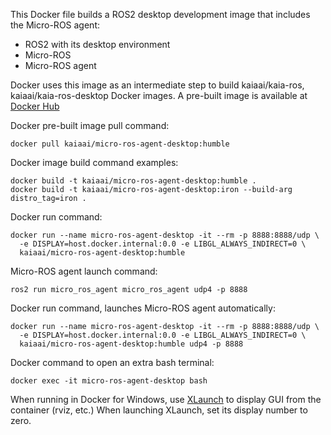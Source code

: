 This Docker file builds a ROS2 desktop development image that includes the Micro-ROS agent:
- ROS2 with its desktop environment
- Micro-ROS
- Micro-ROS agent

Docker uses this image as an intermediate step to build kaiaai/kaia-ros, kaiaai/kaia-ros-desktop Docker images. A pre-built image is available at [Docker Hub](https://hub.docker.com/r/kaiaai/micro-ros-agent-desktop)

Docker pre-built image pull command:
```
docker pull kaiaai/micro-ros-agent-desktop:humble
```

Docker image build command examples:
```
docker build -t kaiaai/micro-ros-agent-desktop:humble .
docker build -t kaiaai/micro-ros-agent-desktop:iron --build-arg distro_tag=iron .
```

Docker run command:
```
docker run --name micro-ros-agent-desktop -it --rm -p 8888:8888/udp \
  -e DISPLAY=host.docker.internal:0.0 -e LIBGL_ALWAYS_INDIRECT=0 \
  kaiaai/micro-ros-agent-desktop:humble
```

Micro-ROS agent launch command:
```
ros2 run micro_ros_agent micro_ros_agent udp4 -p 8888
```

Docker run command, launches Micro-ROS agent automatically:
```
docker run --name micro-ros-agent-desktop -it --rm -p 8888:8888/udp \
  -e DISPLAY=host.docker.internal:0.0 -e LIBGL_ALWAYS_INDIRECT=0 \
  kaiaai/micro-ros-agent-desktop:humble udp4 -p 8888
```

Docker command to open an extra bash terminal:
```
docker exec -it micro-ros-agent-desktop bash
```

When running in Docker for Windows, use [XLaunch](https://sourceforge.net/projects/xming/) to display GUI from the container (rviz, etc.) When launching XLaunch, set its display number to zero.
